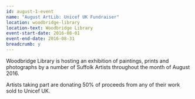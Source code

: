 ```yaml
---
id: august-1-event
name: "August ArtLib: Unicef UK Fundraiser"
location: woodbridge-library
location-text: Woodbridge Library
event-start-date: 2016-08-01
event-end-date: 2016-08-31
breadcrumb: y
---
```

Woodbridge Library is hosting an exhibition of paintings, prints and photographs by a number of Suffolk Artists throughout the month of August 2016.

Artists taking part are donating 50% of proceeds from any of their work sold to Unicef UK.

